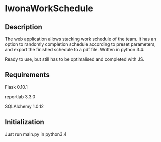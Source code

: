 IwonaWorkSchedule
======================

Description
-----------
The web application allows stacking work schedule of the team.
It has an option to randomly completion schedule according to preset parameters, and export the finished schedule to a pdf file.
Written in python 3.4.

Ready to use, but still has to be optimalised and completed with JS.


Requirements
-----------
Flask  0.10.1

reportlab  3.3.0

SQLAlchemy  1.0.12


Initialization
-----------
Just run main.py in python3.4

